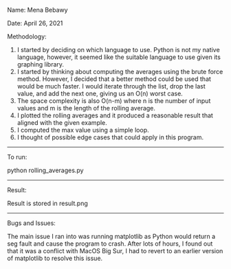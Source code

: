 Name: Mena Bebawy

Date: April 26, 2021

Methodology:

1. I started by deciding on which language to use. Python is not my native language, however, it seemed like the suitable language to use given its graphing library.
2. I started by thinking about computing the averages using the brute force method.
   However, I decided that a better method could be used that would be much faster.
   I would iterate through the list, drop the last value, and add the next one, giving us an
   O(n) worst case.
3. The space complexity is also O(n-m) where n is the number of input values and m is the length of the
   rolling average.
4. I plotted the rolling averages and it produced a reasonable result that aligned with the given example.
5. I computed the max value using a simple loop.
6. I thought of possible edge cases that could apply in this program.

---

To run:

python rolling_averages.py

---

Result:

Result is stored in result.png

---
Bugs and Issues:

The main issue I ran into was running matplotlib as Python would
return a seg fault and cause the program to crash. After lots of hours, 
I found out that it was a conflict with MacOS Big Sur, I had to revert 
to an earlier version of matplotlib to resolve this issue.
